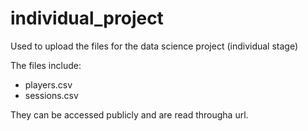 # individual_project
Used to upload the files for the data science project (individual stage)

The files include:
- players.csv
- sessions.csv

They can be accessed publicly and are read througha url. 
